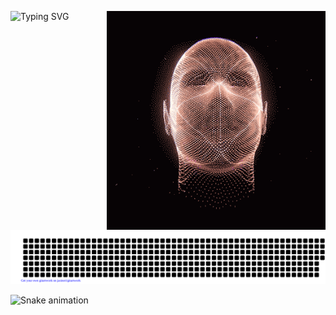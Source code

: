 
![Typing SVG](https://readme-typing-svg.herokuapp.com/?font=Kdam+Thmor+Pro&size=54&color=27F72B&width=600&height=500&lines=%3E%3E%3E%20+%20print(%22Hello%20World%20%20%22))
<img align="right" alt="GIF" src="c5f06cb3309393f3922761354b7304e3.gif" width="350"/>
<br><br><br>


![gitartwork](gitartwork.svg)



![Snake animation](https://github.com/khasanovmma/khasanovmma/blob/output/github-contribution-grid-snake.svg)
